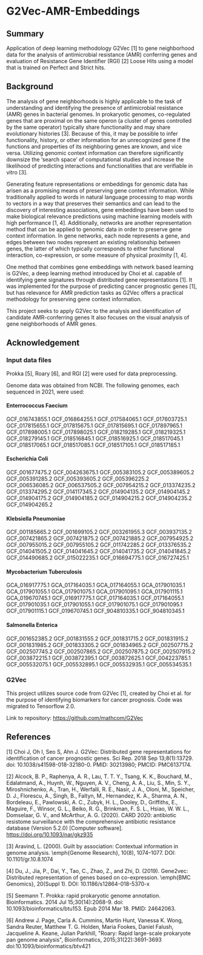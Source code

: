 # G2Vec-AMR-Embeddings

## Summary
Application of deep learning methodology G2Vec [1] to gene neighborhood data for the analysis of antimicrobial resistance (AMR) conferring genes and evaluation of Resistance Gene Identifier (RGI) [2] Loose Hits using a model that is trained on Perfect and Strict hits. 

## Background
The analysis of gene neighborhoods is highly applicable to the task of understanding and identifying the presence of antimicrobial resistance (AMR) genes in bacterial genomes. In prokaryotic genomes, co-regulated genes that are proximal on the same operon (a cluster of genes controlled by the same operator) typically share functionality and may share evolutionary histories [3]. Because of this, it may be possible to infer functionality, history, or other information for an unrecognized gene if the functions and properties of its neighboring genes are known, and vice versa. Utilizing genomic context information can therefore significantly downsize the ‘search space’ of computational studies and increase the likelihood of predicting interactions and functionalities that are verifiable in vitro [3].

Generating feature representations or embeddings for genomic data has arisen as a promising means of preserving gene context information.  While traditionally applied to words in natural language processing to map words to vectors in a way that preserves their semantics and can lead to the discovery of interesting associations, gene embeddings have been used to make biological relevance predictions using machine learning models with high performance [1, 4]. Additionally, networks are another representation method that can be applied to genomic data in order to preserve gene context information. In gene networks, each node represents a gene, and edges between two nodes represent an existing relationship between genes, the latter of which typically corresponds to either functional interaction, co-expression, or some measure of physical proximity [1, 4].

One method that combines gene embeddings with network based learning is G2Vec, a deep learning method introduced by Choi et al. capable of identifying gene signatures through distributed gene representations [1]. It was implemented for the purpose of predicting cancer prognostic genes [1], but has relevance for AMR prediction tasks as G2Vec offers a practical methodology for preserving gene context information.

This project seeks to apply G2Vec to the analysis and identification of candidate AMR-conferring genes It also focuses on the visual analysis of gene neighborhoods of AMR genes.

## Acknowledgement

### Input data files
Prokka [5], Roary [6], and RGI [2] were used for data preprocessing.

Genome data was obtained from NCBI. The following genomes, each sequenced in 2021, were used:

#### Enterrococcus Faecium

GCF_016743855.1
GCF_016864255.1
GCF_017584065.1
GCF_017603725.1
GCF_017815655.1
GCF_017815675.1
GCF_017815695.1
GCF_017897965.1
GCF_017898005.1
GCF_017898025.1
GCF_018219285.1
GCF_018219325.1
GCF_018279145.1
GCF_018516845.1
GCF_018516925.1
GCF_018517045.1
GCF_018517065.1
GCF_018517085.1
GCF_018517105.1
GCF_018517185.1

#### Escherichia Coli

GCF_001677475.2
GCF_004263675.1
GCF_005383105.2
GCF_005389605.2
GCF_005391285.2
GCF_005393605.2
GCF_005396225.2
GCF_006536085.2
GCF_006537505.2
GCF_007954215.2
GCF_013374235.2
GCF_013374295.2
GCF_014117345.2
GCF_014904135.2
GCF_014904145.2
GCF_014904175.2
GCF_014904185.2
GCF_014904215.2
GCF_014904235.2
GCF_014904265.2

#### Klebsiella Pneumoniae

GCF_001185665.2
GCF_001699105.2
GCF_003261955.3
GCF_003937135.2
GCF_007421865.2
GCF_007421875.2
GCF_007421885.2
GCF_007954925.2
GCF_007955015.2
GCF_007955105.2
GCF_011742285.2
GCF_013376535.2
GCF_014041505.2
GCF_014041645.2
GCF_014041735.2
GCF_014041845.2
GCF_014490685.2
GCF_015022235.1
GCF_016694775.1
GCF_016727425.1

#### Mycobacterium Tuberculosis

GCA_016917775.1
GCA_017164035.1
GCA_017164055.1
GCA_017901035.1
GCA_017901055.1
GCA_017901075.1
GCA_017901095.1
GCA_017901115.1
GCA_019670745.1
GCF_016917775.1
GCF_017164035.1
GCF_017164055.1
GCF_017901035.1
GCF_017901055.1
GCF_017901075.1
GCF_017901095.1
GCF_017901115.1
GCF_019670745.1
GCF_904810335.1
GCF_904810345.1

#### Salmonella Enterica 

GCF_001652385.2
GCF_001831555.2
GCF_001831715.2
GCF_001831915.2
GCF_001831985.2
GCF_001833305.2
GCF_001834965.2
GCF_002507715.2
GCF_002507745.2
GCF_002507865.2
GCF_002507875.2
GCF_002507915.2
GCF_003872215.1
GCF_003872395.1
GCF_003872625.1
GCF_004223785.1
GCF_005532075.1
GCF_005532895.1
GCF_005532935.1
GCF_005534535.1

### G2Vec 
This project utilizes source code from G2Vec [1], created by Choi et al. for the purpose of identifying biomarkers for cancer prognosis. Code was migrated to Tensorflow 2.0.

Link to repository: https://github.com/mathcom/G2Vec

## References

[1] Choi J, Oh I, Seo S, Ahn J. G2Vec: Distributed gene representations for identification of cancer prognostic genes. Sci Rep. 2018 Sep 13;8(1):13729. doi: 10.1038/s41598-018-32180-0. PMID: 30213980; PMCID: PMC6137174.

[2] Alcock, B. P., Raphenya, A. R., Lau, T. T. Y., Tsang, K. K., Bouchard, M., Edalatmand, A., Huynh, W., Nguyen, A. V., Cheng, A. A., Liu, S., Min, S. Y., Miroshnichenko, A., Tran, H., Werfalli, R. E., Nasir, J. A., Oloni, M., Speicher, D. J., Florescu, A., Singh, B., Faltyn, M., Hernandez, K. A., Sharma, A. N., Bordeleau, E., Pawlowski, A. C., Zubyk, H. L., Dooley, D., Griffiths, E., Maguire, F., Winsor, G. L., Beiko, R. G., Brinkman, F. S. L., Hsiao, W. W. L., Domselaar, G. V., and McArthur, A. G. (2020). CARD 2020: antibiotic resistome surveillance with the comprehensive antibiotic resistance database (Version 5.2.0) [Computer software]. https://doi.org/10.1093/nar/gkz935

[3] Aravind, L. (2000). Guilt by association: Contextual information in genome analysis. \emph{Genome Research}, 10(8), 1074–1077. DOI: 10.1101/gr.10.8.1074

[4] Du, J., Jia, P., Dai, Y., Tao, C., Zhao, Z., and Zhi, D. (2019). Gene2vec: Distributed representation of genes based on co-expression. \emph{BMC Genomics}, 20(Suppl 1). DOI: 10.1186/s12864-018-5370-x

[5] Seemann T. Prokka: rapid prokaryotic genome annotation. Bioinformatics. 2014 Jul 15;30(14):2068-9. doi: 10.1093/bioinformatics/btu153. Epub 2014 Mar 18. PMID: 24642063.

[6] Andrew J. Page, Carla A. Cummins, Martin Hunt, Vanessa K. Wong, Sandra Reuter, Matthew T. G. Holden, Maria Fookes, Daniel Falush, Jacqueline A. Keane, Julian Parkhill, "Roary: Rapid large-scale prokaryote pan genome analysis", Bioinformatics, 2015;31(22):3691-3693 doi:10.1093/bioinformatics/btv421



